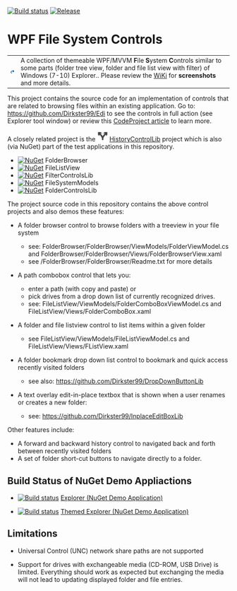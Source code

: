 [![Build status](https://ci.appveyor.com/api/projects/status/qapqvtyip5e8pis5?svg=true)](https://ci.appveyor.com/project/Dirkster99/fsc)
[![Release](https://img.shields.io/github/release/Dirkster99/fsc.svg)](https://github.com/Dirkster99/fsc/releases/latest)

# WPF File System Controls

<dl>
<table border="0" padding="0" cellspacing="0" cellpadding="0">
<tr>
<td align="left">
<img alt="FSC Logo" src="https://github.com/Dirkster99/Docu/blob/master/FS/icons/Open_32x.png?raw=true"/>
</td>
<td align="left">
A collection of themeable WPF/MVVM <b>F</b>ile <b>S</b>ystem <b>C</b>ontrols similar to some parts (folder tree view, folder and file list view with filter) of Windows (7-10) Explorer.</a>. Please review the <a href="https://github.com/Dirkster99/fsc/wiki">WiKi</a> for <b>screenshots</b> and more details.
</td>
</tr>
<table>
</dl>

This project contains the source code for an implementation of controls that are related to browsing files within an existing application. Go to: https://github.com/Dirkster99/Edi to see the controls in full action (see Explorer tool window) or review this <a href="https://www.codeproject.com/Articles/1236588/File-System-Controls-in-WPF-Version-III">CodeProject article</a> to learn more.

A closely related project is the <img src="https://github.com/Dirkster99/Docu/blob/master/HistoryControlLib/Branch_32x.png?raw=true" width="24"/> <a href="https://github.com/Dirkster99/HistoryControlLib">HistoryControlLib</a>
project which is also (via NuGet) part of the test applications in this repository.

- [![NuGet](https://img.shields.io/nuget/dt/Dirkster.FolderBrowser.svg)](http://nuget.org/packages/Dirkster.FolderBrowser) FolderBrowser
- [![NuGet](https://img.shields.io/nuget/dt/Dirkster.FileListView.svg)](http://nuget.org/packages/Dirkster.FileListView) FileListView
- [![NuGet](https://img.shields.io/nuget/dt/Dirkster.FilterControlsLib.svg)](http://nuget.org/packages/Dirkster.FilterControlsLib) FilterControlsLib
- [![NuGet](https://img.shields.io/nuget/dt/Dirkster.FileSystemModels.svg)](http://nuget.org/packages/Dirkster.FileSystemModels) FileSystemModels
- [![NuGet](https://img.shields.io/nuget/dt/Dirkster.FolderControlsLib.svg)](http://nuget.org/packages/Dirkster.FolderControlsLib) FolderControlsLib

The project source code in this repository contains the above control projects and also demos these features:

  - A folder browser control to browse folders with a treeview in your file system
    - see: FolderBrowser/FolderBrowser/ViewModels/FolderViewModel.cs and FolderBrowser/FolderBrowser/Views/FolderBrowserView.xaml
    - see /FolderBrowser/FolderBrowser/Readme.txt for more details

  - A path combobox control that lets you:
    - enter a path (with copy and paste) or
    - pick drives from a drop down list of currently recognized drives.
    - see: FileListView/ViewModels/FolderComboBoxViewModel.cs and FileListView/Views/FolderComboBox.xaml

  - A folder and file listview control to list items within a given folder
    - see FileListView/ViewModels/FileListViewModel.cs and FileListView/Views/FListView.xaml

  - A folder bookmark drop down list control to bookmark and quick access recently visited folders
    - see also: https://github.com/Dirkster99/DropDownButtonLib

  - A text overlay edit-in-place textbox that is shown when a user renames or creates a new folder:
    - see: https://github.com/Dirkster99/InplaceEditBoxLib

Other features include:
  - A forward and backward history control to navigated back and forth between recently visited folders
  - A set of folder short-cut buttons to navigate directly to a folder.

## Build Status of NuGet Demo Appliactions
- [![Build status](https://ci.appveyor.com/api/projects/status/v9vv5edinqwneoiy?svg=true)](https://ci.appveyor.com/project/Dirkster99/fsc-062w1) <a href="https://github.com/Dirkster99/fsc/tree/master/source/Apps/NuGet_TestClient/Explorer">Explorer (NuGet Demo Application)</a>

- [![Build status](https://ci.appveyor.com/api/projects/status/nhono3ru0xbsmsof?svg=true)](https://ci.appveyor.com/project/Dirkster99/fsc-a1uv6) <a href="https://github.com/Dirkster99/fsc/tree/master/source/Apps/NuGet_TestClient/ThemedExplorer">Themed Explorer (NuGet Demo Application)</a>

## Limitations ##

  - Universal Control (UNC) network share paths are not supported

  - Support for drives with exchangeable media (CD-ROM, USB Drive) is limited. Everything should work as expected but exchanging the media will not lead to updating displayed folder and file entries.
